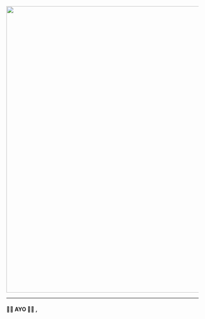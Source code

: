 <p align="center"><img  src="https://i.imgur.com/alXY0Fg.gif" width="750"> </p>

-------------------------------------------

<h4 > 👋🏻 <span color="red">A</span><span color="green">Y</span><span color="blue">O</span> 👋🏻 ,</h3>

<!--
**mcnugets/mcnugets** is a ✨ _special_ ✨ repository because its `README.md` (this file) appears on your GitHub profile.

Here are some ideas to get you started:

- 🔭 I’m currently working on ...
- 🌱 I’m currently learning ...
- 👯 I’m looking to collaborate on ...
- 🤔 I’m looking for help with ...
- 💬 Ask me about ...
- 📫 How to reach me: ...
- 😄 Pronouns: ...
- ⚡ Fun fact: ...
-->
